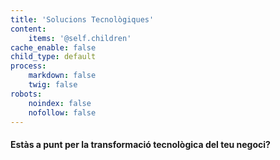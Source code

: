 ```yaml
---
title: 'Solucions Tecnològiques'
content:
    items: '@self.children'
cache_enable: false
child_type: default
process:
    markdown: false
    twig: false
robots:
    noindex: false
    nofollow: false
---
```


<h4>Estàs a punt per la transformació tecnològica del teu negoci?</h4>